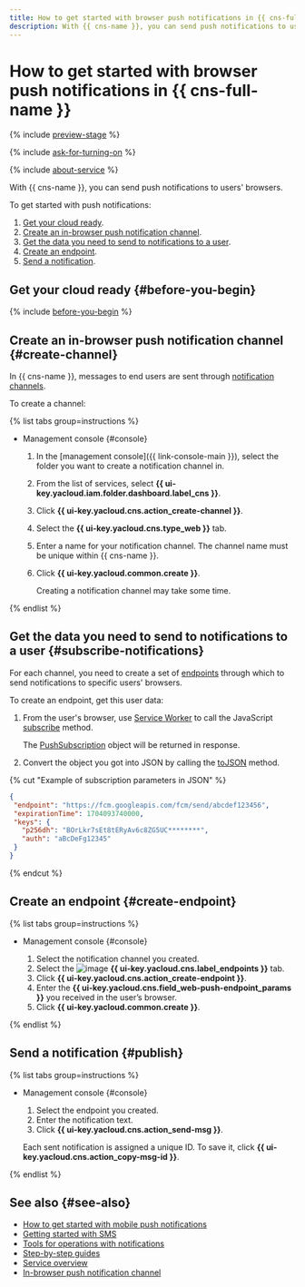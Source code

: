 ```yaml
---
title: How to get started with browser push notifications in {{ cns-full-name }}
description: With {{ cns-name }}, you can send push notifications to users' browsers.
---
```



# How to get started with browser push notifications in {{ cns-full-name }}

{% include [preview-stage](../_includes/notifications/preview-stage.md) %}

{% include [ask-for-turning-on](../_includes/notifications/ask-for-turning-on.md) %}

{% include [about-service](../_includes/notifications/about-service.md) %}

With {{ cns-name }}, you can send push notifications to users' browsers.

To get started with push notifications:
1. [Get your cloud ready](#before-you-begin).
1. [Create an in-browser push notification channel](#create-channel).
1. [Get the data you need to send to notifications to a user](#subscribe-notifications).
1. [Create an endpoint](#create-endpoint).
1. [Send a notification](#publish).

## Get your cloud ready {#before-you-begin}

{% include [before-you-begin](../_tutorials/_tutorials_includes/before-you-begin.md) %}

## Create an in-browser push notification channel {#create-channel}

In {{ cns-name }}, messages to end users are sent through [notification channels](./concepts/index.md#channels).

To create a channel:

{% list tabs group=instructions %}

- Management console {#console}

  1. In the [management console]({{ link-console-main }}), select the folder you want to create a notification channel in.
  1. From the list of services, select **{{ ui-key.yacloud.iam.folder.dashboard.label_cns }}**.
  1. Click **{{ ui-key.yacloud.cns.action_create-channel }}**.
  1. Select the **{{ ui-key.yacloud.cns.type_web }}** tab.
  1. Enter a name for your notification channel. The channel name must be unique within {{ cns-name }}.
  1. Click **{{ ui-key.yacloud.common.create }}**.

     Creating a notification channel may take some time.

{% endlist %}

## Get the data you need to send to notifications to a user {#subscribe-notifications}

For each channel, you need to create a set of [endpoints](concepts/browser.md) through which to send notifications to specific users' browsers.

To create an endpoint, get this user data:

1. From the user's browser, use [Service Worker](https://developer.mozilla.org/ru/docs/Web/API/Service_Worker_API/Using_Service_Workers) to call the JavaScript [subscribe](https://developer.mozilla.org/en-US/docs/Web/API/PushManager/subscribe#applications) method.

    The [PushSubscription](https://developer.mozilla.org/en-US/docs/Web/API/PushSubscription) object will be returned in response.

1. Convert the object you got into JSON by calling the [toJSON](https://developer.mozilla.org/en-US/docs/Web/API/PushSubscription/toJSON) method.

{% cut "Example of subscription parameters in JSON" %}

   ```json
   {
    "endpoint": "https://fcm.googleapis.com/fcm/send/abcdef123456",
    "expirationTime": 1704093740000,
    "keys": {
      "p256dh": "BOrLkr7sEt8tERyAv6c8ZG5UC********",
      "auth": "aBcDeFg12345"
    }
   }
   ```
{% endcut %}

## Create an endpoint {#create-endpoint}

{% list tabs group=instructions %}

- Management console {#console}

  1. Select the notification channel you created.
  1. Select the ![image](../_assets/console-icons/layers-3-diagonal.svg) **{{ ui-key.yacloud.cns.label_endpoints }}** tab.
  1. Click **{{ ui-key.yacloud.cns.action_create-endpoint }}**.
  1. Enter the **{{ ui-key.yacloud.cns.field_web-push-endpoint_params }}** you received in the user’s browser.
  1. Click **{{ ui-key.yacloud.common.create }}**.

{% endlist %}

## Send a notification {#publish}

{% list tabs group=instructions %}

- Management console {#console}

  1. Select the endpoint you created.
  1. Enter the notification text.
  1. Click **{{ ui-key.yacloud.cns.action_send-msg }}**.
  
  Each sent notification is assigned a unique ID. To save it, click **{{ ui-key.yacloud.cns.action_copy-msg-id }}**.

{% endlist %}

## See also {#see-also}

* [How to get started with mobile push notifications](quickstart-push.md)
* [Getting started with SMS](quickstart-sms.md)
* [Tools for operations with notifications](./tools/index.md)
* [Step-by-step guides](./operations/index.md)
* [Service overview](./concepts/index.md)
* [In-browser push notification channel](./concepts/browser.md)
